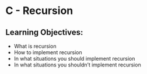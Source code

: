 # C - Recursion



## Learning Objectives:

* What is recursion
* How to implement recursion
* In what situations you should implement recursion
* In what situations you shouldn’t implement recursion
